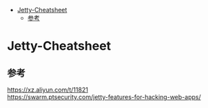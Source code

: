 - [Jetty-Cheatsheet](#jetty-cheatsheet)
  - [参考](#参考)

# Jetty-Cheatsheet
## 参考
https://xz.aliyun.com/t/11821  
https://swarm.ptsecurity.com/jetty-features-for-hacking-web-apps/